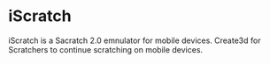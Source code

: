 # iScratch
iScratch is a Sacratch 2.0 emnulator for mobile devices.
Create3d for Scratchers to continue scratching on mobile devices.

